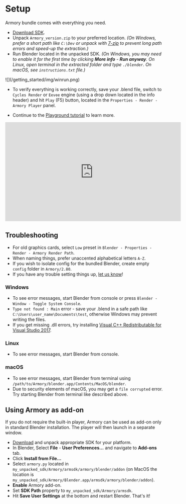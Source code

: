 # Setup

Armory bundle comes with everything you need.

- [Download SDK](http://armory3d.org/download.html).
- Unpack `Armory_version.zip` to your preferred location. *(On Windows, prefer a short path like `C:\Dev` or unpack with [7-zip](http://www.7-zip.org) to prevent long path errors and speed-up the extraction.)*
- Run Blender located in the unpacked SDK. *(On Windows, you may need to enable it for the first time by clicking **More info** - **Run anyway**. On Linux, open terminal in the extracted folder and type `./blender`. On macOS, see `instructions.txt` file.)*

<div style="width:50%">![](/getting_started/img/winrun.png)</div>

- To verify everything is working correctly, save your .blend file, switch to `Cycles Render` or `Eevee` engine (using a drop down located in the info header) and hit `Play` (F5) button, located in the `Properties - Render - Armory Player` panel.

- Continue to the [Playground tutorial](/getting_started/playground.md) to learn more.

<iframe width="560" height="315" src="https://www.youtube.com/embed/4FPKCUYjpP0?rel=0" frameborder="0" allow="autoplay; encrypted-media" allowfullscreen></iframe>

## Troubleshooting

- For old graphics cards, select `Low` preset in `Blender - Properties - Render - Armory Render Path`.
- When naming things, prefer unaccented alphabetical letters `A-Z`.
- If you wish to isolate config for the bundled Blender, create empty `config` folder in `Armory/2.80`.
- If you have any trouble setting things up, [let us know](http://armory3d.org/community.html)!

### Windows

- To see error messages, start Blender from console or press `Blender - Window - Toggle System Console`.
- `Type not found : Main` error - save your .blend in a safe path like `C:\Users\user_name\Documents\test`, otherwise Windows may prevent writing the files.
- If you get missing .dll errors, try installing [Visual C++ Redistributable for Visual Studio 2017](https://go.microsoft.com/fwlink/?LinkId=746572).

### Linux

- To see error messages, start Blender from console.

### macOS

- To see error messages, start Blender from terminal using `/path/to/Armory/blender.app/Contents/MacOS/blender`.
- Due to security elements of macOS, you may get a `file corrupted` error. Try starting Blender from terminal like described above.


## Using Armory as add-on

If you do not require the built-in player, Armory can be used as add-on only in standard Blender installation. The player will then launch in a separate window.

- [Download](http://armory3d.org/download.html) and unpack appropriate SDK for your platform.
- In Blender, Select **File** - **User Preferences...** and navigate to **Add-ons** tab.
- Click **Install from File...**
- Select `armory.py` located in `my_unpacked_sdk/Armory/armsdk/armory/blender/addon` (on MacOS the location is `my_unpacked_sdk/Armory/Blender.app/armsdk/armory/blender/addon`).
- **Enable** Armory add-on.
- Set **SDK Path** property to `my_unpacked_sdk/Armory/armsdk`.
- Hit **Save User Settings** at the bottom and restart Blender. That's it!
